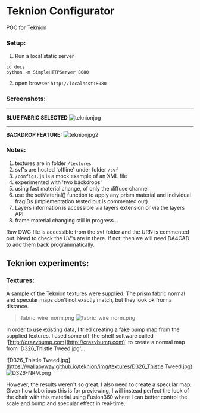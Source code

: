 # Teknion Configurator
POC for Teknion


### Setup:

1. Run a local static server

```
cd docs
python -m SimpleHTTPServer 8080
```

2. open browser `http://localhost:8080`

### Screenshots:

---
**BLUE FABRIC SELECTED**
![teknionjpg](https://user-images.githubusercontent.com/440241/61027626-833aae80-a36b-11e9-9420-5684828e630a.jpg)

---

**BACKDROP FEATURE:**
![teknionjpg2](https://user-images.githubusercontent.com/440241/61027699-ac5b3f00-a36b-11e9-8955-f923f124024b.jpg)


### Notes:
1. textures are in folder `/textures`
2. svf's are hosted 'offline' under folder `/svf`
3. `/configs.js` is a mock example of an XML file
4. experimented with 'two backdrops' 
5. using fast material change, of only the diffuse channel
6. use the setMaterial() function to apply any prism material and individual fragIDs (implementation tested but is commented out).
7. Layers information is accessible via layers extension or via the layers API
8. frame material changing still in progress...

Raw DWG file is accessible from the svf folder and the URN is commented out.  Need to check the UV's are in there.  If not, then we will need DA4CAD to add them back programmatically.


## Teknion experiments:
### Textures:
A sample of the Teknion textures were supplied. The prism fabric normal and specular maps don't not exactly match, but they look ok from a distance.
> fabric_wire_norm.png
![fabric_wire_norm.png](https://wallabyway.github.io/teknion/img/textures/fabric_wire_norm.png)

In order to use existing data, I tried creating a fake bump map from the supplied textures.  I used some off-the-shelf software called '[http://crazybump.com](http://crazybump.com)' to create a normal map from 'D326_Thistle Tweed.jpg'...

![D326_Thistle Tweed.jpg](https://wallabyway.github.io/teknion/img/textures/D326_Thistle Tweed.jpg)
![D326-NRM.png](https://wallabyway.github.io/teknion/img/textures/D326-NRM.png)

However, the results weren't so great.  I also need to create a specular map.
Given how laborious this is for previewing, I will instead perfect the look of the chair with this material using Fusion360 where I can better control the scale and bump and specular effect in real-time.


